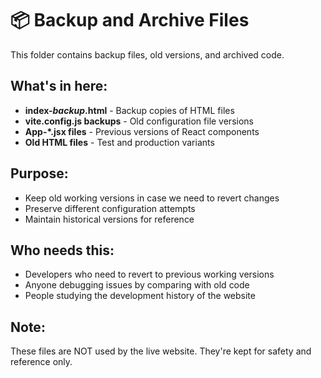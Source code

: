 # 📦 Backup and Archive Files

This folder contains backup files, old versions, and archived code.

## What's in here:
- **index-*backup*.html** - Backup copies of HTML files
- **vite.config.js backups** - Old configuration file versions
- **App-*.jsx files** - Previous versions of React components
- **Old HTML files** - Test and production variants

## Purpose:
- Keep old working versions in case we need to revert changes
- Preserve different configuration attempts
- Maintain historical versions for reference

## Who needs this:
- Developers who need to revert to previous working versions
- Anyone debugging issues by comparing with old code
- People studying the development history of the website

## Note:
These files are NOT used by the live website. They're kept for safety and reference only.
